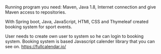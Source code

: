 Running program you need:
Maven,
Java 1.8,
Internet connection and give Maven access to repositories.

With Spring boot, Java, JavaScript, HTMl, CSS and Thymeleaf created booking system for sport events.

User needs to create own user to system so he can login to booking system. Booking system is based Javascript  calender library that you can see on.
https://fullcalendar.io/
